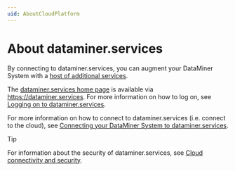 ```yaml
---
uid: AboutCloudPlatform
---
```


# About dataminer.services

By connecting to dataminer.services, you can augment your DataMiner System with a [host of additional services](xref:Overview_DCP).

The [dataminer.services home page](xref:dataminer_services_home_page) is available via <https://dataminer.services>. For more information on how to log on, see [Logging on to dataminer.services](xref:Logging_on_to_the_DataMiner_Cloud_Platform).

For more information on how to connect to dataminer.services (i.e. connect to the cloud), see [Connecting your DataMiner System to dataminer.services](xref:Connecting_your_DataMiner_System_to_the_cloud).

> [!TIP]
> For information about the security of dataminer.services, see [Cloud connectivity and security](xref:Cloud_connectivity_and_security).
